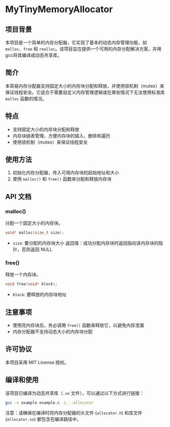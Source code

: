 # MyTinyMemoryAllocator

## 项目背景

本项目是一个简单的内存分配器，它实现了基本的动态内存管理功能，如 `malloc`、`free` 和 `realloc`。该项目旨在提供一个可用的内存分配解决方案，并用gcc将其编译成动态共享库。

## 简介

本简易内存分配器支持固定大小的内存块分配和释放，并使用锁机制（mutex）来保证线程安全。它适合于需要自定义内存管理逻辑或在某些情况下无法使用标准库 `malloc` 函数的情况。

## 特点

- 支持固定大小的内存块分配和释放
- 内存块链表管理，方便内存块的插入、删除和遍历
- 使用锁机制（mutex）来保证线程安全

## 使用方法

1. 初始化内存分配器，传入可用内存块的起始地址和大小
2. 使用 `malloc()` 和 `free()` 函数来分配和释放内存块

## API 文档

### malloc()

分配一个固定大小的内存块。

```c
void* malloc(size_t size);
```

- `size`: 要分配的内存块大小
  返回值：成功分配内存块时返回指向该内存块的指针，否则返回 NULL

### free()

释放一个内存块。

```c
void free(void* block);
```

- `block`: 要释放的内存块地址

## 注意事项

- 使用完内存块后，务必调用 `free()` 函数来释放它，以避免内存泄漏
- 内存分配器不支持动态大小的内存块分配

## 许可协议

本项目采用 MIT License 授权。

## 编译和使用

该项目已编译为动态共享库（`.so` 文件），可以通过以下方式进行链接：

```bash
gcc -o example example.c -L. -allocator
```

注意：请确保在编译时将内存分配器的头文件 (`allocator.h`) 和库文件 (`allocator.so`) 都包含在编译路径中。
